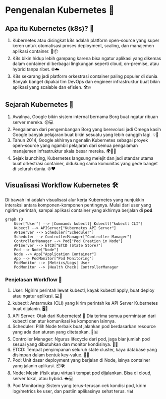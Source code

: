 # Pengenalan Kubernetes 🚀

## Apa itu Kubernetes (k8s)? 🤔
1. Kubernetes atau disingkat k8s adalah platform open-source yang super keren untuk otomatisasi proses deployment, scaling, dan manajemen aplikasi container. 🔄📦
2. K8s bikin hidup lebih gampang karena bisa ngatur aplikasi yang dikemas dalam container di berbagai lingkungan seperti cloud, on-premise, atau hybrid tanpa ribet. 🌐☁️
3. K8s sekarang jadi platform orkestrasi container paling populer di dunia. Banyak banget dipakai tim DevOps dan engineer infrastruktur buat bikin aplikasi yang scalable dan efisien. 🛠️🔥


## Sejarah Kubernetes 📜
1. Awalnya, Google bikin sistem internal bernama Borg buat ngatur ribuan server mereka. 😲💻
2. Pengalaman dari pengembangan Borg yang berevolusi jadi Omega kasih Google banyak pelajaran buat bikin sesuatu yang lebih canggih lagi. 💡💪
3. Tahun 2014, Google akhirnya ngenalin Kubernetes sebagai proyek open-source yang ngambil pelajaran dari semua pengalaman manajemen infrastruktur skala besar mereka. 🌍👩‍💻
4. Sejak launching, Kubernetes langsung melejit dan jadi standar utama buat orkestrasi container, didukung sama komunitas yang gede banget di seluruh dunia. 🌐❤️

## Visualisasi Workflow Kubernetes 🛠️
Di bawah ini adalah visualisasi alur kerja Kubernetes yang nunjukkin interaksi antara komponen-komponen pentingnya. Mulai dari user yang ngirim perintah, sampai aplikasi container yang akhirnya berjalan di <b>pod</b>.

```mermaid
graph TD
    User["User"] --> |Command: kubectl| Kubectl["kubectl CLI"]
    Kubectl --> APIServer["Kubernetes API Server"]
    APIServer --> Scheduler["Scheduler"]
    Scheduler --> ControllerManager["Controller Manager"]
    ControllerManager --> Pod["Pod Creation in Node"]
    APIServer --> ETCD["ETCD (State Store)"]
    Pod --> Node["Node"]
    Node --> App["Application Container"]
    App --> PodMonitor["Pod Monitoring"]
    PodMonitor --> |Metrics/Logs| User
    PodMonitor --> |Health Check| ControllerManager
```

### Penjelasan Workflow 🧩
1. User: Ngirim perintah lewat kubectl, kayak kubectl apply, buat deploy atau ngatur aplikasi. 💻🚀
2. kubectl: Antarmuka (CLI) yang kirim perintah ke API Server Kubernetes buat dijalanin. 🖥️📡
3. API Server: Otak dari Kubernetes! 🧠 Dia terima semua permintaan dari kubectl dan atur komunikasi ke komponen lainnya.
4. Scheduler: Pilih Node terbaik buat jalankan pod berdasarkan resource yang ada dan aturan yang ditetapkan. 📝📊
5. Controller Manager: Ngurus lifecycle dari pod, jaga biar jumlah pod sesuai yang dibutuhkan dan monitor kondisinya. 👀🔄
6. ETCD: Tempat penyimpanan seluruh state cluster, kaya database yang disimpan dalam bentuk key-value. 💾🔑
7. Pod: Unit dasar deployment yang berjalan di Node, isinya container yang jalanin aplikasi. 📦🛠️
8. Node: Mesin (fisik atau virtual) tempat pod dijalankan. Bisa di cloud, server lokal, atau hybrid. ☁️💻
9. Pod Monitoring: Sistem yang terus-terusan cek kondisi pod, kirim log/metrics ke user, dan pastiin aplikasinya sehat terus. ⚕️📊

